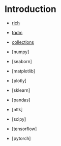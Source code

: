 # Introduction

- [rich](https://github.com/willmcgugan/rich)
- [tqdm]()
- [collections]()


- [numpy]
- [seaborn]
- [matplotlib]
- [plotly]
- [sklearn]
- [pandas]
- [nltk]
- [scipy]
- [tensorflow]
- [pytorch]